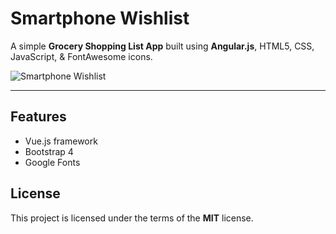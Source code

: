 # Smartphone Wishlist

A simple **Grocery Shopping List App** built using **Angular.js**, HTML5, CSS, JavaScript, & FontAwesome icons. 

![Smartphone Wishlist](http://ryanhunter.org/portfolio/smartphones/smartphones.png)

---

## Features
- Vue.js framework
- Bootstrap 4
- Google Fonts


## License

This project is licensed under the terms of the **MIT** license.
